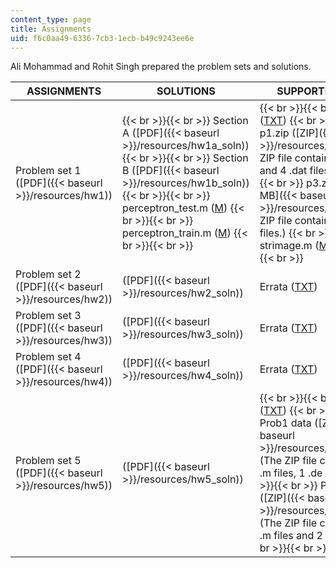 ```yaml
---
content_type: page
title: Assignments
uid: f6c0aa49-6336-7cb3-1ecb-b49c9243ee6e
---
```


Ali Mohammad and Rohit Singh prepared the problem sets and solutions.

| ASSIGNMENTS | SOLUTIONS | SUPPORTING FILES |
| --- | --- | --- |
| Problem set 1 ([PDF]({{< baseurl >}}/resources/hw1)) |  {{< br >}}{{< br >}} Section A ([PDF]({{< baseurl >}}/resources/hw1a_soln)) {{< br >}}{{< br >}} Section B ([PDF]({{< baseurl >}}/resources/hw1b_soln)) {{< br >}}{{< br >}} perceptron\_test.m ([M](/courses/electrical-engineering-and-computer-science/6-867-machine-learning-fall-2006/assignments/perceptron_test.m)) {{< br >}}{{< br >}} perceptron\_train.m ([M](/courses/electrical-engineering-and-computer-science/6-867-machine-learning-fall-2006/assignments/perceptron_train.m)) {{< br >}}{{< br >}}  |  {{< br >}}{{< br >}} Errata ([TXT](/courses/electrical-engineering-and-computer-science/6-867-machine-learning-fall-2006/assignments/hw1errata.txt)) {{< br >}}{{< br >}} p1.zip ([ZIP]({{< baseurl >}}/resources/p1)) (The ZIP file contains: 3 .m files and 4 .dat files.) {{< br >}}{{< br >}} p3.zip ([ZIP - 8.5 MB]({{< baseurl >}}/resources/p3)) (The ZIP file contains: 3 .svm files.) {{< br >}}{{< br >}} strimage.m ([M](/courses/electrical-engineering-and-computer-science/6-867-machine-learning-fall-2006/assignments/strimage.m)) {{< br >}}{{< br >}}  |
| Problem set 2 ([PDF]({{< baseurl >}}/resources/hw2)) | ([PDF]({{< baseurl >}}/resources/hw2_soln)) | Errata ([TXT](/courses/electrical-engineering-and-computer-science/6-867-machine-learning-fall-2006/assignments/hw2errata.txt)) |
| Problem set 3 ([PDF]({{< baseurl >}}/resources/hw3)) | ([PDF]({{< baseurl >}}/resources/hw3_soln)) | Errata ([TXT](/courses/electrical-engineering-and-computer-science/6-867-machine-learning-fall-2006/assignments/hw3errata.txt)) |
| Problem set 4 ([PDF]({{< baseurl >}}/resources/hw4)) | ([PDF]({{< baseurl >}}/resources/hw4_soln)) | Errata ([TXT](/courses/electrical-engineering-and-computer-science/6-867-machine-learning-fall-2006/assignments/hw4errata.txt)) |
| Problem set 5 ([PDF]({{< baseurl >}}/resources/hw5)) | ([PDF]({{< baseurl >}}/resources/hw5_soln)) |  {{< br >}}{{< br >}} Errata ([TXT](/courses/electrical-engineering-and-computer-science/6-867-machine-learning-fall-2006/assignments/hw5errata.txt)) {{< br >}}{{< br >}} Prob1 data ([ZIP]({{< baseurl >}}/resources/prob1_data)) (The ZIP file contains: 12 .m files, 1 .de file.) {{< br >}}{{< br >}} Prob2 data ([ZIP]({{< baseurl >}}/resources/prob2_data)) (The ZIP file contains: 10 .m files and 2 .dat files.) {{< br >}}{{< br >}}